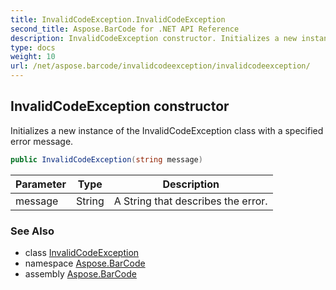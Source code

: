```yaml
---
title: InvalidCodeException.InvalidCodeException
second_title: Aspose.BarCode for .NET API Reference
description: InvalidCodeException constructor. Initializes a new instance of the InvalidCodeException class with a specified error message
type: docs
weight: 10
url: /net/aspose.barcode/invalidcodeexception/invalidcodeexception/
---
```

## InvalidCodeException constructor

Initializes a new instance of the InvalidCodeException class with a specified error message.

```csharp
public InvalidCodeException(string message)
```

| Parameter | Type | Description |
| --- | --- | --- |
| message | String | A String that describes the error. |

### See Also

* class [InvalidCodeException](../)
* namespace [Aspose.BarCode](../../invalidcodeexception/)
* assembly [Aspose.BarCode](../../../)


